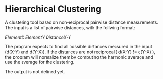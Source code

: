 # Hierarchical Clustering
A clustering tool based on non-reciprocal pairwise distance measurements.
The input is a list of pairwise distances, with the follwing format:

*ElementX* *ElementY* *DistanceX-Y*

The program expects to find all possible distances measured in the input (d(X-Y) and d(Y-X)).
If the distances are not reciprocal ( d(X-Y) != d(Y-X) ), the program will normalize them by
computing the harmonic average and use the average for the clustering. 

The output is not defined yet.


